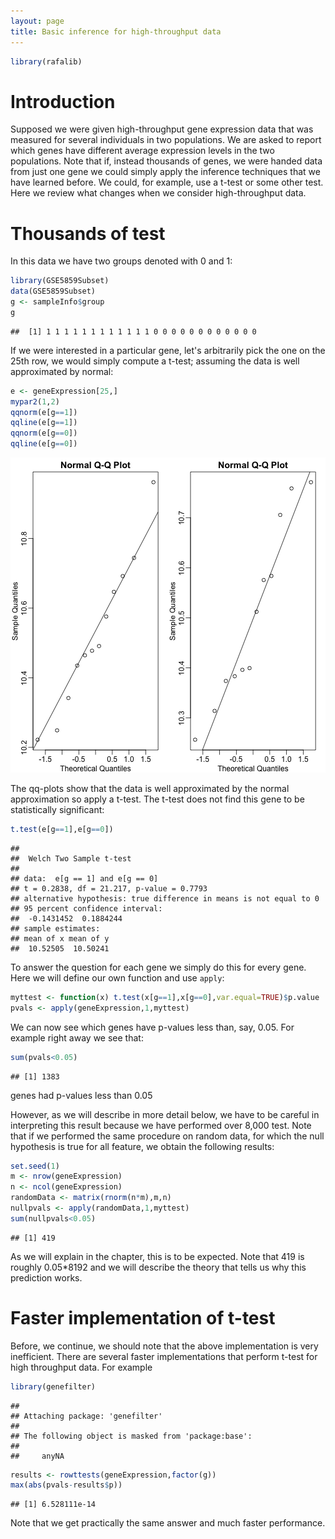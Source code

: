 ```yaml
---
layout: page
title: Basic inference for high-throughput data
---
```





```r
library(rafalib)
```

# Introduction 

Supposed we were given high-throughput gene expression data that was measured for several individuals in two populations. We are asked to report which genes have different average expression levels in the two populations. Note that if, instead thousands of genes, we were handed data from just one gene we could simply apply  the inference techniques that we have learned before. We could, for example, use a t-test or some other test. Here we review what changes when we consider high-throughput data.

# Thousands of test

In this data we have two groups denoted with 0 and 1:

```r
library(GSE5859Subset)
data(GSE5859Subset)
g <- sampleInfo$group
g
```

```
##  [1] 1 1 1 1 1 1 1 1 1 1 1 1 0 0 0 0 0 0 0 0 0 0 0 0
```

If we were interested in a particular gene, let's arbitrarily pick the one on the 25th row, we would simply compute a t-test; assuming the data is well approximated by normal:


```r
e <- geneExpression[25,]
mypar2(1,2)
qqnorm(e[g==1])
qqline(e[g==1])
qqnorm(e[g==0])
qqline(e[g==0])
```

![plot of chunk unnamed-chunk-3](figure/inference_for_highthroughput-unnamed-chunk-3-1.png) 

The qq-plots show that the data is well approximated by the normal approximation so apply a t-test. The t-test does not find this gene to be statistically significant:


```r
t.test(e[g==1],e[g==0])
```

```
## 
## 	Welch Two Sample t-test
## 
## data:  e[g == 1] and e[g == 0]
## t = 0.2838, df = 21.217, p-value = 0.7793
## alternative hypothesis: true difference in means is not equal to 0
## 95 percent confidence interval:
##  -0.1431452  0.1884244
## sample estimates:
## mean of x mean of y 
##  10.52505  10.50241
```

To answer the question for each gene we simply do this for every gene. Here we will define our own function and use `apply`:


```r
myttest <- function(x) t.test(x[g==1],x[g==0],var.equal=TRUE)$p.value
pvals <- apply(geneExpression,1,myttest)
```

We can now see which genes have p-values less than, say, 0.05. For example right away we see that:


```r
sum(pvals<0.05)
```

```
## [1] 1383
```

genes had p-values less than 0.05

However, as we will describe in more detail below, we have to be careful in interpreting this result because we have performed over  8,000 test. Note that if we performed the same procedure on random data, for which the null hypothesis is true for all feature, we obtain the following results:


```r
set.seed(1)
m <- nrow(geneExpression)
n <- ncol(geneExpression)
randomData <- matrix(rnorm(n*m),m,n)
nullpvals <- apply(randomData,1,myttest)
sum(nullpvals<0.05)
```

```
## [1] 419
```

As we will explain in the chapter, this is to be expected. Note that 419 is roughly 0.05*8192 and we will describe the theory that tells us why this prediction works.

# Faster implementation of t-test

Before, we continue, we should note that the above implementation is very inefficient. There are several faster implementations that perform t-test for high throughput data. For example


```r
library(genefilter)
```

```
## 
## Attaching package: 'genefilter'
## 
## The following object is masked from 'package:base':
## 
##     anyNA
```

```r
results <- rowttests(geneExpression,factor(g))
max(abs(pvals-results$p))
```

```
## [1] 6.528111e-14
```

Note that we get practically the same answer and much faster performance.


